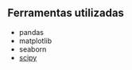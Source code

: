 ## Ferramentas utilizadas
- pandas
- matplotlib
- seaborn
- [scipy](https://docs.scipy.org/doc/scipy/reference/generated/scipy.special.comb.html) 
